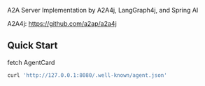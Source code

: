 
A2A Server Implementation by A2A4j, LangGraph4j, and Spring AI

A2A4j: https://github.com/a2ap/a2a4j

## Quick Start

fetch AgentCard

```bash
curl 'http://127.0.0.1:8080/.well-known/agent.json'
```